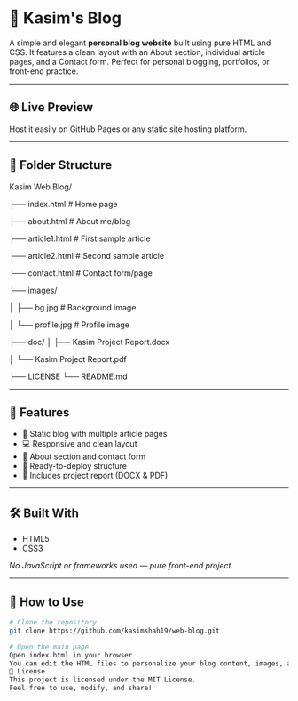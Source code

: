 # 📘 Kasim's Blog

A simple and elegant **personal blog website** built using pure HTML and CSS. It features a clean layout with an About section, individual article pages, and a Contact form. Perfect for personal blogging, portfolios, or front-end practice.

---

## 🌐 Live Preview

Host it easily on GitHub Pages or any static site hosting platform.

---

## 📁 Folder Structure
Kasim Web Blog/

├── index.html # Home page

├── about.html # About me/blog

├── article1.html # First sample article

├── article2.html # Second sample article

├── contact.html # Contact form/page

├── images/

│ ├── bg.jpg # Background image

│ └── profile.jpg # Profile image

├── doc/
│ ├── Kasim Project Report.docx

│ └── Kasim Project Report.pdf

├── LICENSE
└── README.md

---

## 🚀 Features

- 📝 Static blog with multiple article pages  
- 💻 Responsive and clean layout  
- 📇 About section and contact form  
- 📂 Ready-to-deploy structure  
- 📃 Includes project report (DOCX & PDF)

---

## 🛠️ Built With

- HTML5  
- CSS3  

_No JavaScript or frameworks used — pure front-end project._

---

## 🧩 How to Use

```bash
# Clone the repository
git clone https://github.com/kasimshah19/web-blog.git

# Open the main page
Open index.html in your browser
You can edit the HTML files to personalize your blog content, images, and layout.
📄 License
This project is licensed under the MIT License.
Feel free to use, modify, and share!
